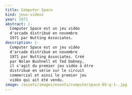 ```yaml
---
title: Computer Space
kind: jeux-videos
year: 1971
abstract: |-
  Computer Space est un jeu vidéo
  d'arcade distribué en novembre
  1971 par Nutting Associates.
description: |-
  Computer Space est un jeu vidéo
  d'arcade distribué en novembre
  1971 par Nutting Associates. Créé
  par Nolan Bushnell et Ted Dabney,
  il s'agit du premier jeu vidéo à être
  distribué en série sur le circuit
  commercial et ainsi le premier jeu
  vidéo qui ait été vendu.
image: /assets/images/events/computerspace-05-g-1-.jpg
---
```

